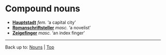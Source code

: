 # Compound nouns

- **[Hauptstadt](h/ha/Hauptstadt.md)** *fem.* ‘a capital city’
- **[Romanschriftsteller](r/ro/Romanschriftsteller.md)** *masc.* ‘a novelist’
- **[Zeigefinger](z/ze/Zeigefinger.md)** *masc.* ‘an index finger’

----

Back up to: [Nouns](index.md) | [Top](../index.md)
